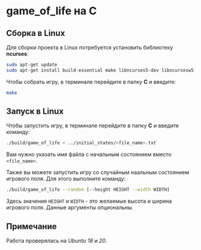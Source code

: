 # game_of_life на C
## Сборка в Linux
Для сборки проекта в Linux потребуется установить библиотеку **ncurses**:

```bash
sudo apt-get update
sudo apt-get install build-essential make libncurses5-dev libncursesw5-dev
```

Чтобы собрать игру, в терминале перейдите в папку **C** и введите:

```bash
make
```
## Запуск в Linux
Чтобы запустить игру, в терминале перейдите в папку **C** и введите команду:
```bash
./build/game_of_life < ../initial_states/<file_name>.txt
```
Вам нужно указать имя файла с начальным состоянием вместо `<file_name>`.

Также вы можете запустить игру со случайным наальным состоянием игрового поля. Для этого выполните команду:

```bash
./build/game_of_life --random [--height HEIGHT --width WIDTH]
```

Здесь значения `HEIGHT` и `WIDTH` - это желаемые высота и ширина игрового поля. Данные аргументы опциональны.

## Примечание

Работа проверялась на *Ubuntu 18* и *20*.
